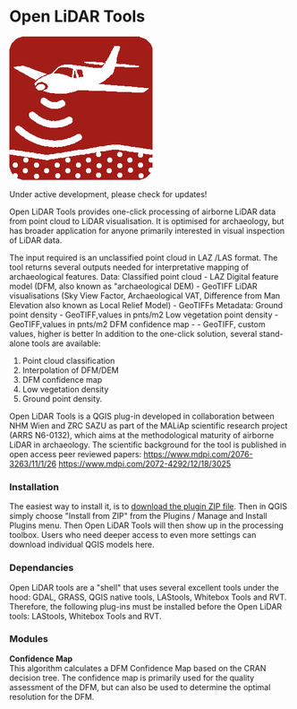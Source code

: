 # **Open LiDAR Tools**

![Logo]( src/plugin/open_lidar_tools/icon.png "Open LiDAR Tools")

Under active development, please check for updates!

Open LiDAR Tools provides one-click processing of airborne LiDAR data from point cloud to LiDAR visualisation. It is optimised for archaeology, but has broader application for anyone primarily interested in visual inspection of LiDAR data.

The input required is an unclassified point cloud in LAZ /LAS format. The tool returns several outputs needed for interpretative mapping of archaeological features. Data:
  Classified point cloud  - LAZ
  Digital feature model (DFM, also known as "archaeological DEM) - GeoTIFF
  LiDAR visualisations (Sky View Factor, Archaeological VAT, Difference from Man Elevation also known as Local Relief Model) - GeoTIFFs
Metadata:
  Ground point density - GeoTIFF,values in pnts/m2
  Low vegetation point density - GeoTIFF,values in pnts/m2
  DFM confidence map -  - GeoTIFF, custom values, higher is better
In addition to the one-click solution, several stand-alone tools are available:
1. Point cloud classification
2. Interpolation of DFM/DEM
3. DFM confidence map
4. Low vegetation density
5. Ground point density.

Open LiDAR Tools is a QGIS plug-in developed in collaboration between NHM Wien and ZRC SAZU as part of the MALiAp scientific research project (ARRS N6-0132), which aims at the methodological maturity of airborne LiDAR in archaeology. The scientific background for the tool is published in open access peer reviewed papers:
https://www.mdpi.com/2076-3263/11/1/26
https://www.mdpi.com/2072-4292/12/18/3025

### **Installation**

The easiest way to install it, is to [download the plugin ZIP file](https://github.com/stefaneichert/OpenLidarTools/raw/main/src/plugin/open_lidar_tools.zip "Download Plugin as ZIP").
Then in QGIS simply choose "Install from ZIP" from the Plugins / Manage and Install Plugins menu.
Then Open LiDAR Tools will then show up in the processing toolbox.
Users who need deeper access to even more settings can download individual QGIS models here.

### **Dependancies**

Open LiDAR tools are a "shell" that uses several excellent tools under the hood: GDAL, GRASS, QGIS native tools, LAStools, Whitebox Tools and RVT. Therefore, the following plug-ins must be installed before the Open LiDAR tools: LAStools, Whitebox Tools and RVT.


### **Modules**

**Confidence Map**  
This algorithm calculates a DFM Confidence Map based on the CRAN decision tree. The confidence map is primarily used for the quality assessment of the DFM, but can also be used to determine the optimal resolution for the DFM.

